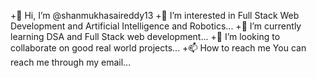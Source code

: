 +👋 Hi, I’m @shanmukhasaireddy13
+👀 I’m interested in Full Stack Web Development and Artificial Intelligence and Robotics...
+🌱 I’m currently learning DSA and Full Stack web development...
+💞️ I’m looking to collaborate on good real world projects...
+📫 How to reach me You can reach me through my email...
